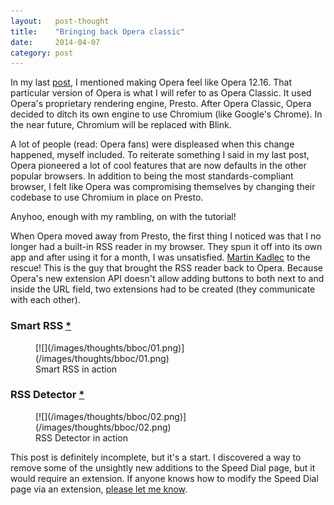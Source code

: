 ```yaml
---
layout:   post-thought
title:    "Bringing back Opera classic"
date:     2014-04-07
category: post
---
```


In my last [post](/thoughts/my-design-development-toolkit), I mentioned making Opera feel like Opera 12.16. That particular version of Opera is what I will refer to as Opera Classic. It used Opera's proprietary rendering engine, Presto. After Opera Classic, Opera decided to ditch its own engine to use Chromium (like Google's Chrome). In the near future, Chromium will be replaced with Blink.

A lot of people (read: Opera fans) were displeased when this change happened, myself included. To reiterate something I said in my last post, Opera pioneered a lot of cool features that are now defaults in the other popular browsers. In addition to being the most standards-compliant browser, I felt like Opera was compromising themselves by changing their codebase to use Chromium in place on Presto.

Anyhoo, enough with my rambling, on with the tutorial!

<div class="divider">
  <span class="divider__shape-01"></span>
  <span class="divider__shape-02"></span>
  <span class="divider__shape-03"></span>
  <span class="divider__shape-04"></span>
</div>

When Opera moved away from Presto, the first thing I noticed was that I no longer had a built-in RSS reader in my browser. They spun it off into its own app and after using it for a month, I was unsatisfied. [Martin Kadlec](http://blog.martinkadlec.eu/post/501-smart-rss-final-v10) to the rescue! This is the guy that brought the RSS reader back to Opera. Because Opera's new extension API doesn't allow adding buttons to both next to and inside the URL field, two extensions had to be created (they communicate with each other).

### Smart RSS [*](https://addons.opera.com/en/extensions/details/smart-rss)

<figure>
  [![](/images/thoughts/bboc/01.png)](/images/thoughts/bboc/01.png)
  <figcaption>Smart RSS in action</figcaption>
</figure>

### RSS Detector [*](https://addons.opera.com/en/extensions/details/rss-detector)

<figure>
  [![](/images/thoughts/bboc/02.png)](/images/thoughts/bboc/02.png)
  <figcaption>RSS Detector in action</figcaption>
</figure>

This post is definitely incomplete, but it's a start. I discovered a way to remove some of the unsightly new additions to the Speed Dial page, but it would require an extension. If anyone knows how to modify the Speed Dial page via an extension, [please let me know](http://twitter.com/netopwibby).